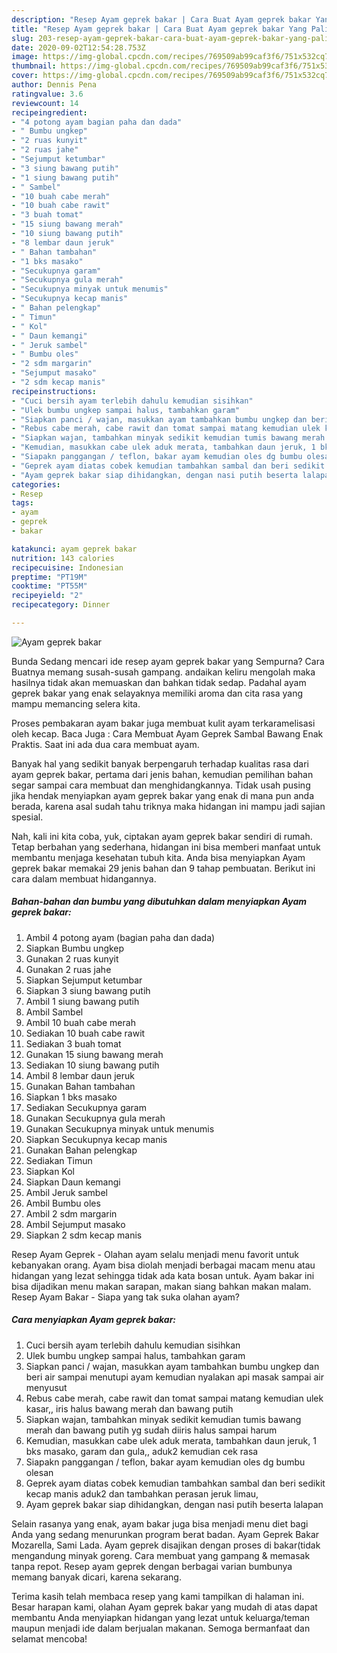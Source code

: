 ```yaml
---
description: "Resep Ayam geprek bakar | Cara Buat Ayam geprek bakar Yang Paling Enak"
title: "Resep Ayam geprek bakar | Cara Buat Ayam geprek bakar Yang Paling Enak"
slug: 203-resep-ayam-geprek-bakar-cara-buat-ayam-geprek-bakar-yang-paling-enak
date: 2020-09-02T12:54:28.753Z
image: https://img-global.cpcdn.com/recipes/769509ab99caf3f6/751x532cq70/ayam-geprek-bakar-foto-resep-utama.jpg
thumbnail: https://img-global.cpcdn.com/recipes/769509ab99caf3f6/751x532cq70/ayam-geprek-bakar-foto-resep-utama.jpg
cover: https://img-global.cpcdn.com/recipes/769509ab99caf3f6/751x532cq70/ayam-geprek-bakar-foto-resep-utama.jpg
author: Dennis Pena
ratingvalue: 3.6
reviewcount: 14
recipeingredient:
- "4 potong ayam bagian paha dan dada"
- " Bumbu ungkep"
- "2 ruas kunyit"
- "2 ruas jahe"
- "Sejumput ketumbar"
- "3 siung bawang putih"
- "1 siung bawang putih"
- " Sambel"
- "10 buah cabe merah"
- "10 buah cabe rawit"
- "3 buah tomat"
- "15 siung bawang merah"
- "10 siung bawang putih"
- "8 lembar daun jeruk"
- " Bahan tambahan"
- "1 bks masako"
- "Secukupnya garam"
- "Secukupnya gula merah"
- "Secukupnya minyak untuk menumis"
- "Secukupnya kecap manis"
- " Bahan pelengkap"
- " Timun"
- " Kol"
- " Daun kemangi"
- " Jeruk sambel"
- " Bumbu oles"
- "2 sdm margarin"
- "Sejumput masako"
- "2 sdm kecap manis"
recipeinstructions:
- "Cuci bersih ayam terlebih dahulu kemudian sisihkan"
- "Ulek bumbu ungkep sampai halus, tambahkan garam"
- "Siapkan panci / wajan, masukkan ayam tambahkan bumbu ungkep dan beri air sampai menutupi ayam kemudian nyalakan api masak sampai air menyusut"
- "Rebus cabe merah, cabe rawit dan tomat sampai matang kemudian ulek kasar,, iris halus bawang merah dan bawang putih"
- "Siapkan wajan, tambahkan minyak sedikit kemudian tumis bawang merah dan bawang putih yg sudah diiris halus sampai harum"
- "Kemudian, masukkan cabe ulek aduk merata, tambahkan daun jeruk, 1 bks masako, garam dan gula,, aduk2 kemudian cek rasa"
- "Siapakn panggangan / teflon, bakar ayam kemudian oles dg bumbu olesan"
- "Geprek ayam diatas cobek kemudian tambahkan sambal dan beri sedikit kecap manis aduk2 dan tambahkan perasan jeruk limau,"
- "Ayam geprek bakar siap dihidangkan, dengan nasi putih beserta lalapan"
categories:
- Resep
tags:
- ayam
- geprek
- bakar

katakunci: ayam geprek bakar 
nutrition: 143 calories
recipecuisine: Indonesian
preptime: "PT19M"
cooktime: "PT55M"
recipeyield: "2"
recipecategory: Dinner

---
```



![Ayam geprek bakar](https://img-global.cpcdn.com/recipes/769509ab99caf3f6/751x532cq70/ayam-geprek-bakar-foto-resep-utama.jpg)

Bunda Sedang mencari ide resep ayam geprek bakar yang Sempurna? Cara Buatnya memang susah-susah gampang. andaikan keliru mengolah maka hasilnya tidak akan memuaskan dan bahkan tidak sedap. Padahal ayam geprek bakar yang enak selayaknya memiliki aroma dan cita rasa yang mampu memancing selera kita.

Proses pembakaran ayam bakar juga membuat kulit ayam terkaramelisasi oleh kecap. Baca Juga : Cara Membuat Ayam Geprek Sambal Bawang Enak Praktis. Saat ini ada dua cara membuat ayam.

Banyak hal yang sedikit banyak berpengaruh terhadap kualitas rasa dari ayam geprek bakar, pertama dari jenis bahan, kemudian pemilihan bahan segar sampai cara membuat dan menghidangkannya. Tidak usah pusing jika hendak menyiapkan ayam geprek bakar yang enak di mana pun anda berada, karena asal sudah tahu triknya maka hidangan ini mampu jadi sajian spesial.


Nah, kali ini kita coba, yuk, ciptakan ayam geprek bakar sendiri di rumah. Tetap berbahan yang sederhana, hidangan ini bisa memberi manfaat untuk membantu menjaga kesehatan tubuh kita. Anda bisa menyiapkan Ayam geprek bakar memakai 29 jenis bahan dan 9 tahap pembuatan. Berikut ini cara dalam membuat hidangannya.

<!--inarticleads1-->

##### Bahan-bahan dan bumbu yang dibutuhkan dalam menyiapkan Ayam geprek bakar:

1. Ambil 4 potong ayam (bagian paha dan dada)
1. Siapkan  Bumbu ungkep
1. Gunakan 2 ruas kunyit
1. Gunakan 2 ruas jahe
1. Siapkan Sejumput ketumbar
1. Siapkan 3 siung bawang putih
1. Ambil 1 siung bawang putih
1. Ambil  Sambel
1. Ambil 10 buah cabe merah
1. Sediakan 10 buah cabe rawit
1. Sediakan 3 buah tomat
1. Gunakan 15 siung bawang merah
1. Sediakan 10 siung bawang putih
1. Ambil 8 lembar daun jeruk
1. Gunakan  Bahan tambahan
1. Siapkan 1 bks masako
1. Sediakan Secukupnya garam
1. Gunakan Secukupnya gula merah
1. Gunakan Secukupnya minyak untuk menumis
1. Siapkan Secukupnya kecap manis
1. Gunakan  Bahan pelengkap
1. Sediakan  Timun
1. Siapkan  Kol
1. Siapkan  Daun kemangi
1. Ambil  Jeruk sambel
1. Ambil  Bumbu oles
1. Ambil 2 sdm margarin
1. Ambil Sejumput masako
1. Siapkan 2 sdm kecap manis


Resep Ayam Geprek - Olahan ayam selalu menjadi menu favorit untuk kebanyakan orang. Ayam bisa diolah menjadi berbagai macam menu atau hidangan yang lezat sehingga tidak ada kata bosan untuk. Ayam bakar ini bisa dijadikan menu makan sarapan, makan siang bahkan makan malam. Resep Ayam Bakar - Siapa yang tak suka olahan ayam? 

<!--inarticleads2-->

##### Cara menyiapkan Ayam geprek bakar:

1. Cuci bersih ayam terlebih dahulu kemudian sisihkan
1. Ulek bumbu ungkep sampai halus, tambahkan garam
1. Siapkan panci / wajan, masukkan ayam tambahkan bumbu ungkep dan beri air sampai menutupi ayam kemudian nyalakan api masak sampai air menyusut
1. Rebus cabe merah, cabe rawit dan tomat sampai matang kemudian ulek kasar,, iris halus bawang merah dan bawang putih
1. Siapkan wajan, tambahkan minyak sedikit kemudian tumis bawang merah dan bawang putih yg sudah diiris halus sampai harum
1. Kemudian, masukkan cabe ulek aduk merata, tambahkan daun jeruk, 1 bks masako, garam dan gula,, aduk2 kemudian cek rasa
1. Siapakn panggangan / teflon, bakar ayam kemudian oles dg bumbu olesan
1. Geprek ayam diatas cobek kemudian tambahkan sambal dan beri sedikit kecap manis aduk2 dan tambahkan perasan jeruk limau,
1. Ayam geprek bakar siap dihidangkan, dengan nasi putih beserta lalapan


Selain rasanya yang enak, ayam bakar juga bisa menjadi menu diet bagi Anda yang sedang menurunkan program berat badan. Ayam Geprek Bakar Mozarella, Sami Lada. Ayam geprek disajikan dengan proses di bakar(tidak mengandung minyak goreng. Cara membuat yang gampang &amp; memasak tanpa repot. Resep ayam geprek dengan berbagai varian bumbunya memang banyak dicari, karena sekarang. 

Terima kasih telah membaca resep yang kami tampilkan di halaman ini. Besar harapan kami, olahan Ayam geprek bakar yang mudah di atas dapat membantu Anda menyiapkan hidangan yang lezat untuk keluarga/teman maupun menjadi ide dalam berjualan makanan. Semoga bermanfaat dan selamat mencoba!
